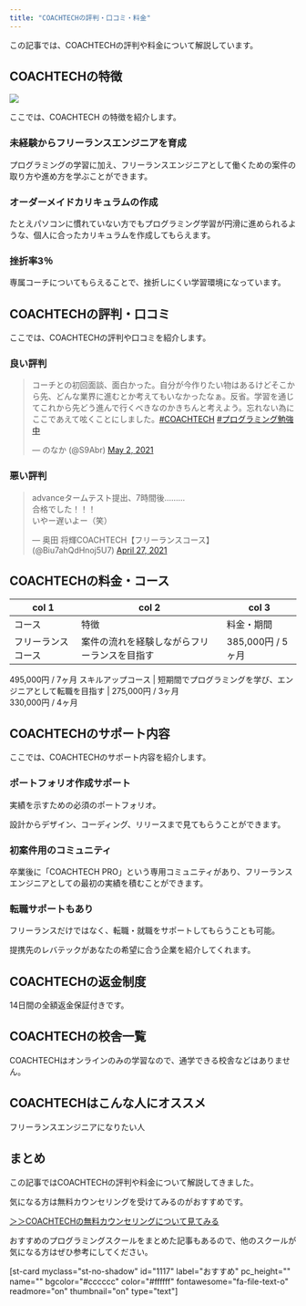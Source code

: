 ```yaml
---
title: "COACHTECHの評判・口コミ・料金"
---
```

この記事では、COACHTECHの評判や料金について解説しています。

COACHTECHの特徴
------------

![](https://motoppe.net/wp-content/uploads/2021/05/coachtech.png)

ここでは、COACHTECH の特徴を紹介します。

### 未経験からフリーランスエンジニアを育成

プログラミングの学習に加え、フリーランスエンジニアとして働くための案件の取り方や進め方を学ぶことができます。

### オーダーメイドカリキュラムの作成

たとえパソコンに慣れていない方でもプログラミング学習が円滑に進められるような、個人に合ったカリキュラムを作成してもらえます。

### 挫折率3％

専属コーチについてもらえることで、挫折しにくい学習環境になっています。

COACHTECHの評判・口コミ
----------------

ここでは、COACHTECHの評判や口コミを紹介します。

### 良い評判

> コーチとの初回面談、面白かった。自分が今作りたい物はあるけどそこから先、どんな業界に進むとか考えてもいなかったなぁ。反省。学習を通じてこれから先どう進んで行くべきなのかきちんと考えよう。忘れない為にここであえて呟くことにしました。[\#COACHTECH](https://twitter.com/hashtag/COACHTECH?src=hash&ref_src=twsrc%5Etfw) [\#プログラミング勉強中](https://twitter.com/hashtag/%E3%83%97%E3%83%AD%E3%82%B0%E3%83%A9%E3%83%9F%E3%83%B3%E3%82%B0%E5%8B%89%E5%BC%B7%E4%B8%AD?src=hash&ref_src=twsrc%5Etfw)
>
> — のなか (@S9Abr) [May 2, 2021](https://twitter.com/S9Abr/status/1388710345728946176?ref_src=twsrc%5Etfw)

### 悪い評判

> advanceタームテスト提出、7時間後………  
> 合格でした！！！  
> いやー遅いよー（笑）
>
> — 奥田 将輝COACHTECH【フリーランスコース】 (@Biu7ahQdHnoj5U7) [April 27, 2021](https://twitter.com/Biu7ahQdHnoj5U7/status/1386989087664447490?ref_src=twsrc%5Etfw)

COACHTECHの料金・コース
----------------

col 1     | col 2                         | col 3                          
--------- | ----------------------------- | -------------------------------
コース       | 特徴                            | 料金・期間                          
フリーランスコース | 案件の流れを経験しながらフリーランスを目指す        | 385,000円 / 5ヶ月  
495,000円 / 7ヶ月
スキルアップコース | 短期間でプログラミングを学び、エンジニアとして転職を目指す | 275,000円 / 3ヶ月  
330,000円 / 4ヶ月

COACHTECHのサポート内容
----------------

ここでは、COACHTECHのサポート内容を紹介します。

### ポートフォリオ作成サポート

実績を示すための必須のポートフォリオ。

設計からデザイン、コーディング、リリースまで見てもらうことができます。

### 初案件用のコミュニティ

卒業後に「COACHTECH PRO」という専用コミュニティがあり、フリーランスエンジニアとしての最初の実績を積むことができます。

### 転職サポートもあり

フリーランスだけではなく、転職・就職をサポートしてもらうことも可能。

提携先のレバテックがあなたの希望に合う企業を紹介してくれます。

COACHTECHの返金制度
--------------

14日間の全額返金保証付きです。

COACHTECHの校舎一覧
--------------

COACHTECHはオンラインのみの学習なので、通学できる校舎などはありません。

COACHTECHはこんな人にオススメ
-------------------

フリーランスエンジニアになりたい人

まとめ
---

この記事ではCOACHTECHの評判や料金について解説してきました。

気になる方は無料カウンセリングを受けてみるのがおすすめです。

[＞＞COACHTECHの無料カウンセリングについて見てみる](https://coachtech.site/)

おすすめのプログラミングスクールをまとめた記事もあるので、他のスクールが気になる方はぜひ参考にしてください。

[st-card myclass="st-no-shadow" id="1117" label="おすすめ" pc_height="" name="" bgcolor="#cccccc" color="#ffffff" fontawesome="fa-file-text-o" readmore="on" thumbnail="on" type="text"]